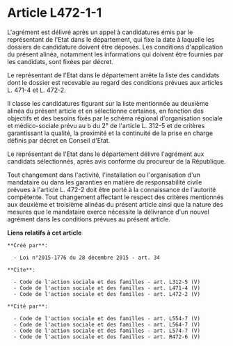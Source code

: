 # Article L472-1-1

L'agrément est délivré après un appel à candidatures émis par le représentant de l'Etat dans le département, qui fixe la date
à laquelle les dossiers de candidature doivent être déposés. Les conditions d'application du présent alinéa, notamment les
informations qui doivent être fournies par les candidats, sont fixées par décret. 

Le représentant de l'Etat dans le département arrête la liste des candidats dont le dossier est recevable au regard des
conditions prévues aux articles L. 471-4 et L. 472-2. 

Il classe les candidatures figurant sur la liste mentionnée au deuxième alinéa du présent article et en sélectionne
certaines, en fonction des objectifs et des besoins fixés par le schéma régional d'organisation sociale et médico-sociale
prévu au b du 2° de l'article L. 312-5 et de critères garantissant la qualité, la proximité et la continuité de la prise en
charge définis par décret en Conseil d'Etat. 

Le représentant de l'Etat dans le département délivre l'agrément aux candidats sélectionnés, après avis conforme du procureur
de la République. 

Tout changement dans l'activité, l'installation ou l'organisation d'un mandataire ou dans les garanties en matière de
responsabilité civile prévues à l'article L. 472-2 doit être porté à la connaissance de l'autorité compétente. Tout
changement affectant le respect des critères mentionnés aux deuxième et troisième alinéas du présent article ainsi que la
nature des mesures que le mandataire exerce nécessite la délivrance d'un nouvel agrément dans les conditions prévues au
présent article.

**Liens relatifs à cet article**

	**Créé par**:

	  - Loi n°2015-1776 du 28 décembre 2015 - art. 34

	**Cite**:

	  - Code de l'action sociale et des familles - art. L312-5 (V)
	  - Code de l'action sociale et des familles - art. L471-4 (V)
	  - Code de l'action sociale et des familles - art. L472-2 (V)

	**Cité par**:

	  - Code de l'action sociale et des familles - art. L554-7 (V)
	  - Code de l'action sociale et des familles - art. L564-7 (V)
	  - Code de l'action sociale et des familles - art. L574-7 (V)
	  - Code de l'action sociale et des familles - art. R472-6 (V)
